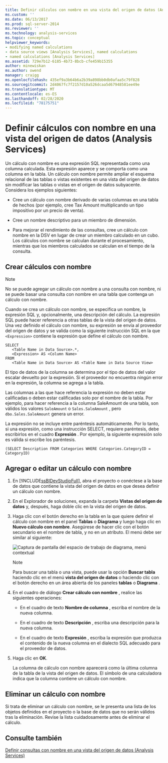 ```yaml
---
title: Definir cálculos con nombre en una vista del origen de datos (Analysis Services) | Microsoft Docs
ms.custom: ''
ms.date: 06/13/2017
ms.prod: sql-server-2014
ms.reviewer: ''
ms.technology: analysis-services
ms.topic: conceptual
helpviewer_keywords:
- modifying named calculations
- data source views [Analysis Services], named calculations
- named calculations [Analysis Services]
ms.assetid: 729e7b12-6185-4b73-8bcb-cfe459b15355
author: minewiskan
ms.author: owend
manager: craigg
ms.openlocfilehash: 435ef9a3b64b6a2b39a898bb0db0afaa5c79f828
ms.sourcegitcommit: 2d4067fc7f2157d10a526dcaa5d67948581ee49e
ms.translationtype: MT
ms.contentlocale: es-ES
ms.lasthandoff: 02/28/2020
ms.locfileid: "78175751"
---
```

# <a name="define-named-calculations-in-a-data-source-view-analysis-services"></a>Definir cálculos con nombre en una vista del origen de datos (Analysis Services)
  Un cálculo con nombre es una expresión SQL representada como una columna calculada. Esta expresión aparece y se comporta como una columna en la tabla. Un cálculo con nombre permite ampliar el esquema relacional de las tablas o vistas existentes en una vista del origen de datos sin modificar las tablas o vistas en el origen de datos subyacente. Considera los ejemplos siguientes:

-   Cree un cálculo con nombre derivado de varias columnas en una tabla de hechos (por ejemplo, cree Tax Amount multiplicando un tipo impositivo por un precio de venta).

-   Cree un nombre descriptivo para un miembro de dimensión.

-   Para mejorar el rendimiento de las consultas, cree un cálculo con nombre en la DSV en lugar de crear un miembro calculado en un cubo. Los cálculos con nombre se calculan durante el procesamiento, mientras que los miembros calculados se calculan en el tiempo de la consulta.

## <a name="creating-named-calculations"></a>Crear cálculos con nombre

> [!NOTE]
>  No se puede agregar un cálculo con nombre a una consulta con nombre, ni se puede basar una consulta con nombre en una tabla que contenga un cálculo con nombre.

 Cuando se crea un cálculo con nombre, se especifica un nombre, la expresión SQL y, opcionalmente, una descripción del cálculo. La expresión SQL puede hacer referencia a otras tablas de la vista del origen de datos. Una vez definido el cálculo con nombre, su expresión se envía al proveedor del origen de datos y se valida como la siguiente instrucción SQL en la que `<Expression>` contiene la expresión que define el cálculo con nombre.

```
SELECT 
   <Table Name in Data Source>.*, 
   <Expression> AS <Column Name> 
FROM 
   <Table Name in Data Source> AS <Table Name in Data Source View>
```

 El tipo de datos de la columna se determina por el tipo de datos del valor escalar devuelto por la expresión. Si el proveedor no encuentra ningún error en la expresión, la columna se agrega a la tabla.

 Las columnas a las que hace referencia la expresión no deben estar calificadas o deben estar calificadas solo por el nombre de la tabla. Por ejemplo, para hacer referencia a la columna SaleAmount de una tabla, son válidos los valores `SaleAmount` o `Sales.SaleAmount` , pero `dbo.Sales.SaleAmount` genera un error.

 La expresión no se incluye entre paréntesis automáticamente. Por lo tanto, si una expresión, como una instrucción SELECT, requiere paréntesis, debe escribirlos en el cuadro **Expresión** . Por ejemplo, la siguiente expresión solo es válida si escribe los paréntesis.

```
(SELECT Description FROM Categories WHERE Categories.CategoryID = CategoryID)
```

## <a name="add-or-edit-a-named-calculation"></a>Agregar o editar un cálculo con nombre

1.  En [!INCLUDE[ssBIDevStudioFull](../../includes/ssbidevstudiofull-md.md)], abra el proyecto o conéctese a la base de datos que contiene la vista del origen de datos en que desea definir un cálculo con nombre.

2.  En el Explorador de soluciones, expanda la carpeta **Vistas del origen de datos** y, después, haga doble clic en la vista del origen de datos.

3.  Haga clic con el botón derecho en la tabla en la que quiere definir el cálculo con nombre en el panel **Tablas** o **Diagrama** y luego haga clic en **Nuevo cálculo con nombre**. Asegúrese de hacer clic con el botón secundario en el nombre de tabla, y no en un atributo. El menú debe ser similar al siguiente:

     ![Captura de pantalla del espacio de trabajo de diagrama, menú contextual](../media/ssas-olapdsv-diagram.gif "Captura de pantalla del espacio de trabajo de diagrama, menú contextual")

    > [!NOTE]
    >  Para buscar una tabla o una vista, puede usar la opción **Buscar tabla** haciendo clic en el menú **vista del origen de datos** o haciendo clic con el botón derecho en un área abierta de los paneles **tablas** o **Diagrama** .

4.  En el cuadro de diálogo **Crear cálculo con nombre** , realice las siguientes operaciones:

    -   En el cuadro de texto **Nombre de columna** , escriba el nombre de la nueva columna.

    -   En el cuadro de texto **Descripción** , escriba una descripción para la nueva columna.

    -   En el cuadro de texto **Expresión** , escriba la expresión que produzca el contenido de la nueva columna en el dialecto SQL adecuado para el proveedor de datos.

5.  Haga clic en **OK**.

     La columna de cálculo con nombre aparecerá como la última columna de la tabla de la vista del origen de datos. El símbolo de una calculadora indica que la columna contiene un cálculo con nombre.

## <a name="delete-a-named-calculation"></a>Eliminar un cálculo con nombre
 Si trata de eliminar un cálculo con nombre, se le presenta una lista de los objetos definidos en el proyecto o la base de datos que no serán válidos tras la eliminación. Revise la lista cuidadosamente antes de eliminar el cálculo.

## <a name="see-also"></a>Consulte también
 [Definir consultas con nombre en una vista del origen de datos &#40;Analysis Services&#41;](define-named-queries-in-a-data-source-view-analysis-services.md)


